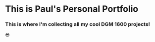 # This is Paul's Personal Portfolio

### This is where I'm collecting all my cool DGM 1600 projects!

:sunglasses:
